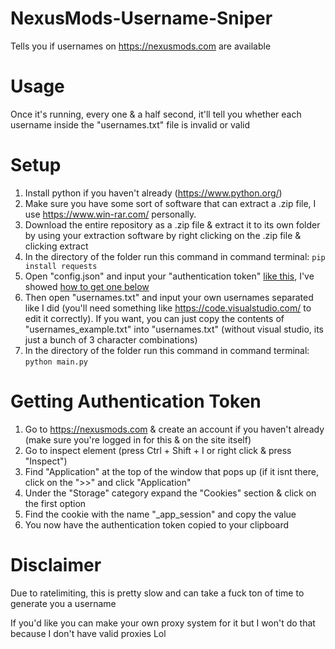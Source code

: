 # NexusMods-Username-Sniper
Tells you if usernames on https://nexusmods.com are available

# Usage

Once it's running, every one & a half second, it'll tell you whether each username inside the "usernames.txt" file is invalid or valid

# Setup
1. Install python if you haven't already (https://www.python.org/)
2. Make sure you have some sort of software that can extract a .zip file, I use https://www.win-rar.com/ personally.
3. Download the entire repository as a .zip file & extract it to its own folder by using your extraction software by right clicking on the .zip file & clicking extract
4. In the directory of the folder run this command in command terminal: `pip install requests`
5. Open "config.json" and input your "authentication token" [like this](https://github.com/carolesdaughter/NexusMods-Name-Sniper/blob/main/image.png), I've showed [how to get one below](https://github.com/carolesdaughter/NexusMods-Username-Sniper/blob/main/README.md#getting-authentication-token)
6. Then open "usernames.txt" and input your own usernames separated like I did (you'll need something like https://code.visualstudio.com/ to edit it correctly). If you want, you can just copy the contents of "usernames_example.txt" into "usernames.txt" (without visual studio, its just a bunch of 3 character combinations)
7. In the directory of the folder run this command in command terminal: `python main.py`

# Getting Authentication Token
1. Go to https://nexusmods.com & create an account if you haven't already (make sure you're logged in for this & on the site itself)
2. Go to inspect element (press Ctrl + Shift + I or right click & press "Inspect")
3. Find "Application" at the top of the window that pops up (if it isnt there, click on the ">>" and click "Application"
4. Under the "Storage" category expand the "Cookies" section & click on the first option
5. Find the cookie with the name "_app_session" and copy the value
6. You now have the authentication token copied to your clipboard


# Disclaimer
Due to ratelimiting, this is pretty slow and can take a fuck ton of time to generate you a username

If you'd like you can make your own proxy system for it but I won't do that because I don't have valid proxies Lol
